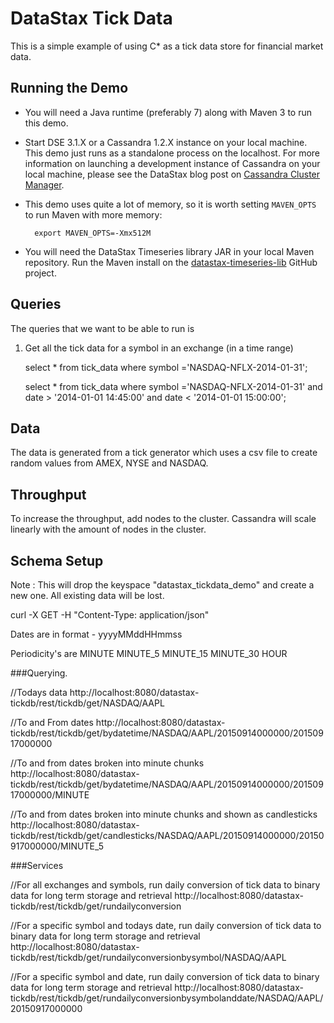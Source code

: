 # DataStax Tick Data

This is a simple example of using C* as a tick data store for financial market data.

## Running the Demo

* You will need a Java runtime (preferably 7) along with Maven 3 to run this demo.

* Start DSE 3.1.X or a Cassandra 1.2.X instance on your local machine. This demo just runs as a standalone process on the localhost. For more information on launching a development instance of Cassandra on your local machine, please see the DataStax blog post on [Cassandra Cluster Manager](http://www.datastax.com/dev/blog/ccm-a-development-tool-for-creating-local-cassandra-clusters).

* This demo uses quite a lot of memory, so it is worth setting `MAVEN_OPTS` to run Maven with more memory:

        export MAVEN_OPTS=-Xmx512M

* You will need the DataStax Timeseries library JAR in your local Maven repository. Run the Maven install on the [datastax-timeseries-lib](https://github.com/PatrickCallaghan/datastax-timeseries-lib) GitHub project.

## Queries

The queries that we want to be able to run is 
	
1. Get all the tick data for a symbol in an exchange (in a time range)

     select * from tick_data where symbol ='NASDAQ-NFLX-2014-01-31';
     
     select * from tick_data where symbol ='NASDAQ-NFLX-2014-01-31' and date > '2014-01-01 14:45:00' and date < '2014-01-01 15:00:00';

## Data 

The data is generated from a tick generator which uses a csv file to create random values from AMEX, NYSE and NASDAQ.

## Throughput 

To increase the throughput, add nodes to the cluster. Cassandra will scale linearly with the amount of nodes in the cluster.

## Schema Setup
Note : This will drop the keyspace "datastax_tickdata_demo" and create a new one. All existing data will be lost. 

curl -X GET -H "Content-Type: application/json"  

Dates are in format - yyyyMMddHHmmss

Periodicity's are 
MINUTE
MINUTE_5
MINUTE_15
MINUTE_30
HOUR

###Querying.

//Todays data
http://localhost:8080/datastax-tickdb/rest/tickdb/get/NASDAQ/AAPL

//To and From dates
http://localhost:8080/datastax-tickdb/rest/tickdb/get/bydatetime/NASDAQ/AAPL/20150914000000/20150917000000

//To and from dates broken into minute chunks 
http://localhost:8080/datastax-tickdb/rest/tickdb/get/bydatetime/NASDAQ/AAPL/20150914000000/20150917000000/MINUTE

//To and from dates broken into minute chunks and shown as candlesticks 
http://localhost:8080/datastax-tickdb/rest/tickdb/get/candlesticks/NASDAQ/AAPL/20150914000000/20150917000000/MINUTE_5

###Services

//For all exchanges and symbols, run daily conversion of tick data to binary data for long term storage and retrieval 
http://localhost:8080/datastax-tickdb/rest/tickdb/get/rundailyconversion

//For a specific symbol and todays date, run daily conversion of tick data to binary data for long term storage and retrieval
http://localhost:8080/datastax-tickdb/rest/tickdb/get/rundailyconversionbysymbol/NASDAQ/AAPL

//For a specific symbol and date, run daily conversion of tick data to binary data for long term storage and retrieval
http://localhost:8080/datastax-tickdb/rest/tickdb/get/rundailyconversionbysymbolanddate/NASDAQ/AAPL/20150917000000





